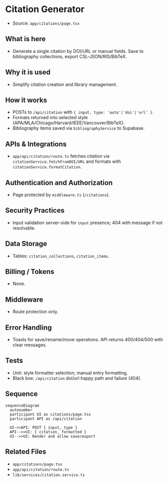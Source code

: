 # Citation Generator

- Source: `app/citations/page.tsx`

## What is here
- Generate a single citation by DOI/URL or manual fields. Save to bibliography collections, export CSL-JSON/RIS/BibTeX.

## Why it is used
- Simplify citation creation and library management.

## How it works
- POSTs to `/api/citation` with `{ input, type: 'auto'|'doi'|'url' }`.
- Formats returned into selected style (APA/MLA/Chicago/Harvard/IEEE/Vancouver/BibTeX).
- Bibliography items saved via `bibliographyService` to Supabase.

## APIs & Integrations
- `app/api/citation/route.ts` fetches citation via `citationService.fetchFromDOI/URL` and formats with `citationService.formatCitation`.

## Authentication and Authorization
- Page protected by `middleware.ts` (`/citations`).

## Security Practices
- Input validation server-side for `input` presence; 404 with message if not resolvable.

## Data Storage
- Tables: `citation_collections`, `citation_items`.

## Billing / Tokens
- None.

## Middleware
- Route protection only.

## Error Handling
- Toasts for save/rename/move operations. API returns 400/404/500 with clear messages.

## Tests
- Unit: style formatter selection; manual entry formatting.
- Black box: `/api/citation` doi/url happy path and failure (404).

## Sequence
```mermaid
sequenceDiagram
  autonumber
  participant UI as citations/page.tsx
  participant API as /api/citation

  UI->>API: POST { input, type }
  API-->>UI: { citation, formatted }
  UI-->>UI: Render and allow save/export
```

## Related Files
- `app/citations/page.tsx`
- `app/api/citation/route.ts`
- `lib/services/citation.service.ts`
